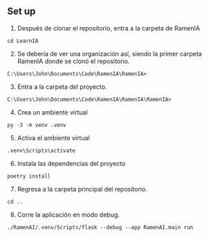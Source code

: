 ## Set up
1. Después de clonar el repositorio, entra a la carpeta de RamenIA
```
cd LearnIA
```
2. Se debería de ver una organización así, siendo la primer carpeta RamenIA donde se clonó el repositorio.
```
C:\Users\John\Documents\Code\RamenIA\RamenIA>
```
3. Entra a la carpeta del proyecto.
```
C:\Users\John\Documents\Code\RamenIA\RamenIA\RamenIA>
```
4. Crea un ambiente virtual
```
py -3 -m venv .venv
```
5. Activa el ambiente virtual
```
.venv\Scripts\activate
```
6. Instala las dependencias del proyecto
```
poetry install
```
7. Regresa a la carpeta principal del repositorio.
```
cd ..
```
8. Corre la aplicación en modo debug.
```
./RamenAI/.venv/Scripts/flask --debug --app RamenAI.main run
```
